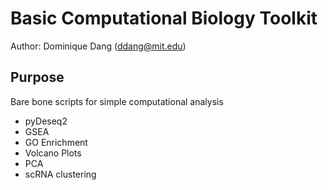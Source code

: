 # Basic Computational Biology Toolkit

Author: Dominique Dang (ddang@mit.edu)
  
## Purpose
Bare bone scripts for simple computational analysis
* pyDeseq2
* GSEA
* GO Enrichment
* Volcano Plots
* PCA
* scRNA clustering 
